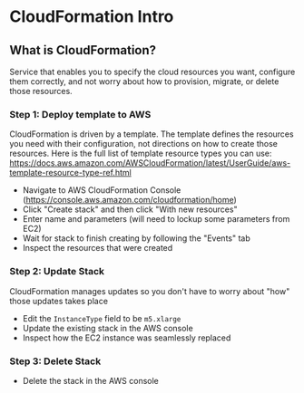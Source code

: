 # CloudFormation Intro

## What is CloudFormation?

Service that enables you to specify the cloud resources you want, configure them correctly, and not worry about how to provision, migrate, or delete those resources.

### Step 1: Deploy template to AWS

CloudFormation is driven by a template.  The template defines the resources you need with their configuration, not directions on how to create those resources. Here is the full list of template resource types you can use: https://docs.aws.amazon.com/AWSCloudFormation/latest/UserGuide/aws-template-resource-type-ref.html

* Navigate to AWS CloudFormation Console (https://console.aws.amazon.com/cloudformation/home)
* Click "Create stack" and then click "With new resources"
* Enter name and parameters (will need to lockup some parameters from EC2)
* Wait for stack to finish creating by following the "Events" tab
* Inspect the resources that were created

### Step 2: Update Stack

CloudFormation manages updates so you don't have to worry about "how" those updates takes place

* Edit the `InstanceType` field to be `m5.xlarge`
* Update the existing stack in the AWS console
* Inspect how the EC2 instance was seamlessly replaced

### Step 3: Delete Stack

* Delete the stack in the AWS console

